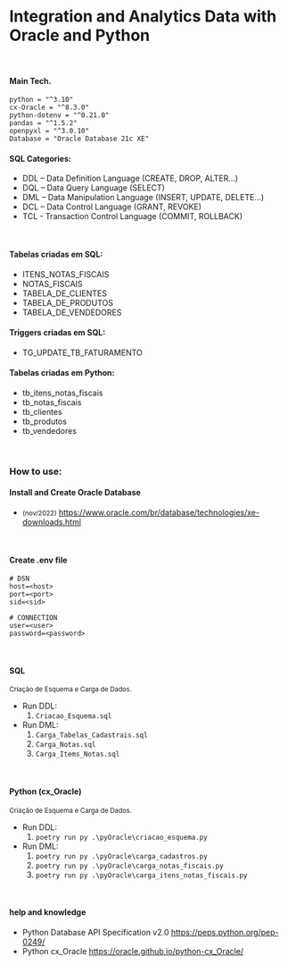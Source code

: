 # Integration and Analytics Data with Oracle and Python

<br>

#### Main Tech.
````shell
python = "^3.10"
cx-Oracle = "^8.3.0"
python-dotenv = "^0.21.0"
pandas = "^1.5.2"
openpyxl = "^3.0.10"
Database = "Oracle Database 21c XE"
````

#### SQL Categories: 
* DDL – Data Definition Language (CREATE, DROP, ALTER...)
* DQL – Data Query Language (SELECT)
* DML – Data Manipulation Language (INSERT, UPDATE, DELETE...)
* DCL – Data Control Language (GRANT, REVOKE)
* TCL - Transaction Control Language (COMMIT, ROLLBACK)

<br>

#### Tabelas criadas em SQL:
* ITENS_NOTAS_FISCAIS
* NOTAS_FISCAIS
* TABELA_DE_CLIENTES
* TABELA_DE_PRODUTOS
* TABELA_DE_VENDEDORES
#### Triggers criadas em SQL:
* TG_UPDATE_TB_FATURAMENTO

#### Tabelas criadas em Python:
* tb_itens_notas_fiscais
* tb_notas_fiscais
* tb_clientes
* tb_produtos
* tb_vendedores

<br>

### How to use:
#### Install and Create Oracle Database
* <small>(nov/2022)</small> https://www.oracle.com/br/database/technologies/xe-downloads.html

<br>

#### Create .env file
````shell
# DSN
host=<host>
port=<port>
sid=<sid>

# CONNECTION
user=<user>
password=<password>
````

<br>

#### SQL 
<small>Criação de Esquema e Carga de Dados.</small>
* Run DDL:
  1. ``Criacao_Esquema.sql``
* Run DML:
  1. ``Carga_Tabelas_Cadastrais.sql``
  2. ``Carga_Notas.sql``
  3. ``Carga_Items_Notas.sql``

<br>

#### Python (cx_Oracle)
<small>Criação de Esquema e Carga de Dados.</small>
* Run DDL:
  1. ``poetry run py .\pyOracle\criacao_esquema.py``
* Run DML:
  1. ``poetry run py .\pyOracle\carga_cadastros.py``
  2. ``poetry run py .\pyOracle\carga_notas_fiscais.py``
  3. ``poetry run py .\pyOracle\carga_itens_notas_fiscais.py``

<br>

#### help and knowledge
* Python Database API Specification v2.0
https://peps.python.org/pep-0249/
* Python cx_Oracle
https://oracle.github.io/python-cx_Oracle/